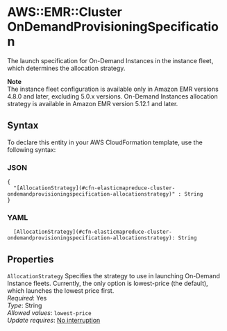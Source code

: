 # AWS::EMR::Cluster OnDemandProvisioningSpecification<a name="aws-properties-elasticmapreduce-cluster-ondemandprovisioningspecification"></a>

 The launch specification for On\-Demand Instances in the instance fleet, which determines the allocation strategy\. 

**Note**  
The instance fleet configuration is available only in Amazon EMR versions 4\.8\.0 and later, excluding 5\.0\.x versions\. On\-Demand Instances allocation strategy is available in Amazon EMR version 5\.12\.1 and later\.

## Syntax<a name="aws-properties-elasticmapreduce-cluster-ondemandprovisioningspecification-syntax"></a>

To declare this entity in your AWS CloudFormation template, use the following syntax:

### JSON<a name="aws-properties-elasticmapreduce-cluster-ondemandprovisioningspecification-syntax.json"></a>

```
{
  "[AllocationStrategy](#cfn-elasticmapreduce-cluster-ondemandprovisioningspecification-allocationstrategy)" : String
}
```

### YAML<a name="aws-properties-elasticmapreduce-cluster-ondemandprovisioningspecification-syntax.yaml"></a>

```
  [AllocationStrategy](#cfn-elasticmapreduce-cluster-ondemandprovisioningspecification-allocationstrategy): String
```

## Properties<a name="aws-properties-elasticmapreduce-cluster-ondemandprovisioningspecification-properties"></a>

`AllocationStrategy`  <a name="cfn-elasticmapreduce-cluster-ondemandprovisioningspecification-allocationstrategy"></a>
 Specifies the strategy to use in launching On\-Demand Instance fleets\. Currently, the only option is lowest\-price \(the default\), which launches the lowest price first\.   
*Required*: Yes  
*Type*: String  
*Allowed values*: `lowest-price`  
*Update requires*: [No interruption](https://docs.aws.amazon.com/AWSCloudFormation/latest/UserGuide/using-cfn-updating-stacks-update-behaviors.html#update-no-interrupt)